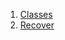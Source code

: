 1.  [Classes](views_pre_auth_screens_recover/#classes)
2.  [Recover](views_pre_auth_screens_recover/Recover-class.html)
